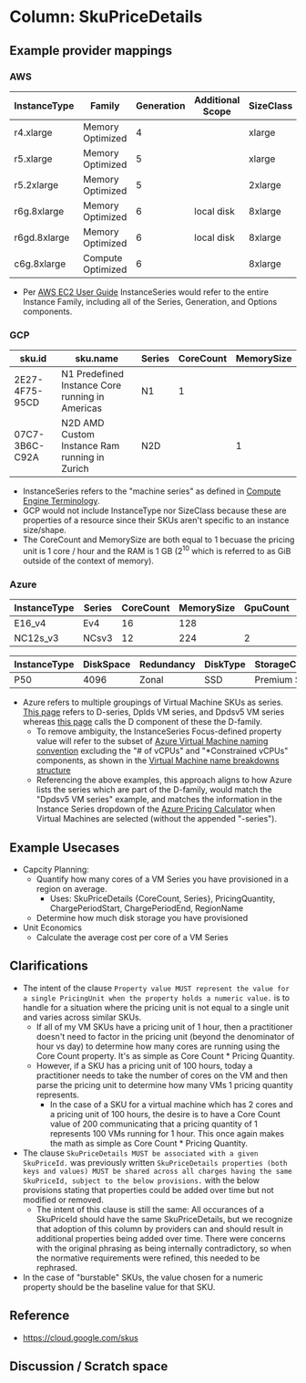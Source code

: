 # Column: SkuPriceDetails

## Example provider mappings

### AWS
| InstanceType    | Family            | Generation | Additional Scope | SizeClass  | Series                  |
|---------------  |-------------------|------------|------------------|---------   |-------------------------|
| r4.xlarge       | Memory Optimized  | 4          |                  | xlarge     | r4                      |
| r5.xlarge       | Memory Optimized  | 5          |                  | xlarge     | r5                      |
| r5.2xlarge      | Memory Optimized  | 5          |                  | 2xlarge    | r5                      |
| r6g.8xlarge     | Memory Optimized  | 6          | local disk       | 8xlarge    | r6g                     |
| r6gd.8xlarge    | Memory Optimized  | 6          | local disk       | 8xlarge    | r6gd                    |
| c6g.8xlarge     | Compute Optimized | 6          |                  | 8xlarge    | c6g                     |

- Per [AWS EC2 User Guide](https://docs.aws.amazon.com/AWSEC2/latest/UserGuide/concepts.html) InstanceSeries would refer to the entire Instance Family, including all of the Series, Generation, and Options components.

### GCP
| sku.id         | sku.name                                        | Series   | CoreCount   | MemorySize   |
| -------------- |-------------------------------------------------| -------- | ----------- | ------------ |
| 2E27-4F75-95CD | N1 Predefined Instance Core running in Americas | N1       | 1           |              |
| 07C7-3B6C-C92A | N2D AMD Custom Instance Ram running in Zurich   | N2D      |             | 1            |

- InstanceSeries refers to the "machine series" as defined in [Compute Engine Terminology](https://cloud.google.com/compute/docs/machine-resource#vm_terminology).
- GCP would not include InstanceType nor SizeClass because these are properties of a resource since their SKUs aren't specific to an instance size/shape.
- The CoreCount and MemorySize are both equal to 1 becuase the pricing unit is 1 core / hour and the RAM is 1 GB (2<sup>10</sup> which is referred to as GiB outside of the context of memory).

### Azure
| InstanceType   | Series   | CoreCount   | MemorySize   | GpuCount   | OperatingSystem   |
| -------------- | -------- | ----------- | ------------ | ---------- | ----------------- |
| E16_v4         | Ev4      | 16          | 128          |            | Windows           |
| NC12s_v3       | NCsv3    | 12          | 224          | 2          | Linux             |


| InstanceType   | DiskSpace     | Redundancy   | DiskType   | StorageClass   |
| -------------- | ------------- | ------------ | ---------- | -------------- |
| P50            | 4096          | Zonal        | SSD        | Premium SSD    |

- Azure refers to multiple groupings of Virtual Machine SKUs as series. [This page](https://azure.microsoft.com/en-us/pricing/details/virtual-machines/series/#d-series) refers to D-series, Dplds VM series, and Dpdsv5 VM series whereas [this page](https://learn.microsoft.com/en-us/azure/virtual-machines/sizes/general-purpose/d-family) calls the D component of these the D-family.
  - To remove ambiguity, the InstanceSeries Focus-defined property value will refer to the subset of [Azure Virtual Machine naming convention](https://learn.microsoft.com/en-us/azure/virtual-machines/vm-naming-conventions) excluding the "# of vCPUs" and "*Constrained vCPUs" components, as shown in the [Virtual Machine name breakdowns structure](https://learn.microsoft.com/en-us/azure/virtual-machines/sizes/overview#name-structure-breakdown)
  - Referencing the above examples, this approach aligns to how Azure lists the series which are part of the D-family, would match the "Dpdsv5 VM series" example, and matches the information in the Instance Series dropdown of the [Azure Pricing Calculator](https://azure.microsoft.com/en-us/pricing/calculator/) when Virtual Machines are selected (without the appended "-series").

## Example Usecases

- Capcity Planning: 
  - Quantify how many cores of a VM Series you have provisioned in a region on average.
    - Uses: SkuPriceDetails {CoreCount, Series}, PricingQuantity, ChargePeriodStart, ChargePeriodEnd, RegionName
  - Determine how much disk storage you have provisioned
- Unit Economics
  - Calculate the average cost per core of a VM Series

## Clarifications

- The intent of the clause `Property value MUST represent the value for a single PricingUnit when the property holds a numeric value.` is to handle for a situation where the pricing unit is not equal to a single unit and varies across similar SKUs.
  - If all of my VM SKUs have a pricing unit of 1 hour, then a practitioner doesn't need to factor in the pricing unit (beyond the denominator of hour vs day) to determine how many cores are running using the Core Count property. It's as simple as Core Count * Pricing Quantity.
  - However, if a SKU has a pricing unit of 100 hours, today a practitioner needs to take the number of cores on the VM and then parse the pricing unit to determine how many VMs 1 pricing quantity represents.
    - In the case of a SKU for a virtual machine which has 2 cores and a pricing unit of 100 hours, the desire is to have a Core Count value of 200 communicating that a pricing quantity of 1 represents 100 VMs running for 1 hour. This once again makes the math as simple as Core Count * Pricing Quantity.
- The clause `SkuPriceDetails MUST be associated with a given SkuPriceId.` was previously written `SkuPriceDetails properties (both keys and values) MUST be shared across all charges having the same SkuPriceId, subject to the below provisions.` with the below provisions stating that properties could be added over time but not modified or removed.
  - The intent of this clause is still the same: All occurances of a SkuPriceId should have the same SkuPriceDetails, but we recognize that adoption of this column by providers can and should result in additional properties being added over time. There were concerns with the original phrasing as being internally contradictory, so when the normative requirements were refined, this needed to be rephrased.
- In the case of "burstable" SKUs, the value chosen for a numeric property should be the baseline value for that SKU. 


## Reference

- https://cloud.google.com/skus

## Discussion / Scratch space
